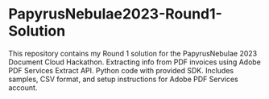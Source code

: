 # PapyrusNebulae2023-Round1-Solution
This repository contains my Round 1 solution for the PapyrusNebulae 2023 Document Cloud Hackathon. Extracting info from PDF invoices using Adobe PDF Services Extract API. Python code with provided SDK. Includes samples, CSV format, and setup instructions for Adobe PDF Services account.
